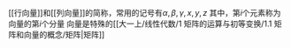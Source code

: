 [[行向量]]和[[列向量]]的简称，常用的记号有$\alpha,\beta,\gamma,x,y,z$
其中，第$i$个元素称为向量的第$i$个分量
向量是特殊的[[大一上/线性代数/1 矩阵的运算与初等变换/1.1 矩阵和向量的概念/矩阵|矩阵]] 